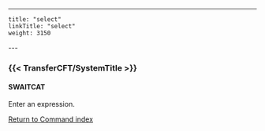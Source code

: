 ---
    title: "select"
    linkTitle: "select"
    weight: 3150
---<span id="select"></span>

### {{< TransferCFT/SystemTitle  >}}

#### SWAITCAT

Enter an expression.

[Return to Command index](../../)
